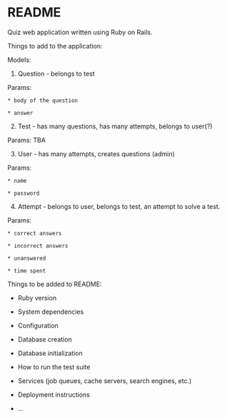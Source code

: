 # README

Quiz web application written using Ruby on Rails.

Things to add to the application:

Models:

1. Question - belongs to test

  Params:

    * body of the question

    * answer

2. Test - has many questions, has many attempts, belongs to user(?)

  Params: TBA

3. User - has many attempts, creates questions (admin)

  Params:

    * name

    * password

4. Attempt - belongs to user, belongs to test, an attempt to solve a test.

  Params:

    * correct answers

    * incorrect answers

    * unanswered

    * time spent



Things to be added to README:

* Ruby version

* System dependencies

* Configuration

* Database creation

* Database initialization

* How to run the test suite

* Services (job queues, cache servers, search engines, etc.)

* Deployment instructions

* ...
